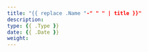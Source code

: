 ```yaml
---
title: "{{ replace .Name "-" " " | title }}"
description:
type: {{ .Type }}
date: {{ .Date }}
weight:
---
```

